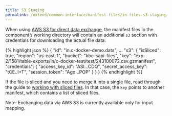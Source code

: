 ```yaml
---
title: S3 Staging
permalink: /extend/common-interface/manifest-files/in-files-s3-staging/
---
```


When using [AWS S3 for direct data exchange](/extend/common-interface/folders/#exchanging-data-via-s3),
the manifest files in the component’s working directory will contain an additional `s3` section with
credentials for downloading the actual file data.

{% highlight json %}
{
    "id": "in.c-docker-demo.data",
    ...
    "s3": {
        "isSliced": true,
        "region": "us-east-1",
        "bucket": "kbc-sapi-files",
        "key": "exp-2/1581/table-exports/in/c-docker-test/test/243100072.csv.gzmanifest",
        "credentials": {
            "access_key_id": "ASI...CDQ",
            "secret_access_key": "tCE..I+T",
            "session_token": "Ago...POP"
        }
    }
}
{% endhighlight %}

If the file is sliced and you need to merge it into a single file, read through the guide to
[working with sliced files](/integrate/storage/api/import-export/#working-with-sliced-files).
In that case, the `key` points to another manifest, which contains a list of sliced files.

Note: Exchanging data via AWS S3 is currently available only for input mapping.
